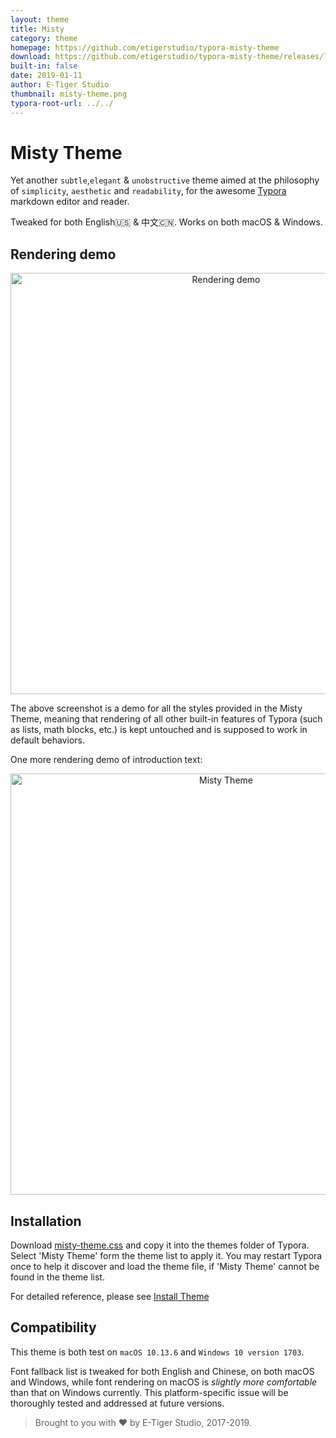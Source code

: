 ```yaml
---
layout: theme
title: Misty
category: theme
homepage: https://github.com/etigerstudio/typora-misty-theme
download: https://github.com/etigerstudio/typora-misty-theme/releases/latest
built-in: false
date: 2019-01-11
author: E-Tiger Studio
thumbnail: misty-theme.png
typora-root-url: ../../
---
```


# Misty Theme

Yet another `subtle`,`elegant` & `unobstructive` theme aimed at the philosophy of `simplicity`, `aesthetic` and `readability`, for the awesome [Typora](https://typora.io/) markdown editor and reader.

Tweaked for both English🇺🇸 & 中文🇨🇳. Works on both macOS & Windows.

## Rendering demo

<p align="center">
  <img src="https://github.com/etigerstudio/typora-misty-theme/raw/master/rendering-demo.png" alt="Rendering demo" width="674"/>
</p>

The above screenshot is a demo for all the styles provided in the Misty Theme, meaning that rendering of all other built-in features of Typora (such as lists, math blocks, etc.) is kept untouched and is supposed to work in default behaviors.

One more rendering demo of introduction text:

<p align="center">
  <img src="https://github.com/etigerstudio/typora-misty-theme/raw/master/misty-theme.png" alt="Misty Theme" width="674"/>
</p>

## Installation

Download [misty-theme.css](https://github.com/etigerstudio/typora-misty-theme/releases/latest) and copy it into the themes folder of Typora. Select 'Misty Theme' form the theme list to apply it. You may restart Typora once to help it discover and load the theme file, if 'Misty Theme' cannot be found in the theme list.

For detailed reference, please see [Install Theme](https://theme.typora.io/doc/Install-Theme/)

## Compatibility

This theme is both test on `macOS 10.13.6` and `Windows 10 version 1703`.

Font fallback list is tweaked for both English and Chinese, on both macOS and Windows, while font rendering on macOS is *slightly more comfortable* than that on Windows currently. This platform-specific issue will be thoroughly tested and addressed at future versions.

> Brought to you with ❤️ by E-Tiger Studio, 2017-2019.
